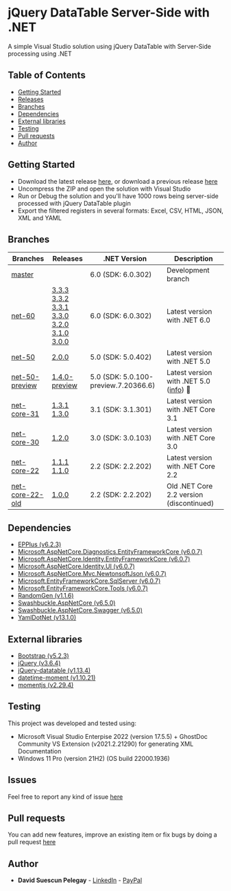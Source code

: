 # jQuery DataTable Server-Side with .NET

A simple Visual Studio solution using jQuery DataTable with Server-Side processing using .NET

## Table of Contents

* [Getting Started](#getting-started)
* [Releases](https://github.com/DavidSuescunPelegay/jQuery-datatable-server-side-net-core/releases)
* [Branches](#branches)
* [Dependencies](#dependencies)
* [External libraries](#external-libraries)
* [Testing](#testing)
* [Pull requests](#pull-requests)
* [Author](#author)

## Getting Started

* Download the latest release [here](https://github.com/DavidSuescunPelegay/jQuery-datatable-server-side-net-core/releases/latest), or download a previous release [here](https://github.com/DavidSuescunPelegay/jQuery-datatable-server-side-net-core/releases)
* Uncompress the ZIP and open the solution with Visual Studio
* Run or Debug the solution and you'll have 1000 rows being server-side processed with jQuery DataTable plugin
* Export the filtered registers in several formats: Excel, CSV, HTML, JSON, XML and YAML

## Branches

| Branches | Releases | .NET Version | Description |
|-|-|-|-|
| [master](https://github.com/DavidSuescunPelegay/jQuery-datatable-server-side-net-core/tree/master) |  | 6.0 (SDK: 6.0.302) | Development branch |
| [net-60](https://github.com/DavidSuescunPelegay/jQuery-datatable-server-side-net-core/tree/net-60) | [3.3.3](https://github.com/DavidSuescunPelegay/jQuery-datatable-server-side-net-core/releases/tag/3.3.3)<br>[3.3.2](https://github.com/DavidSuescunPelegay/jQuery-datatable-server-side-net-core/releases/tag/3.3.2)<br>[3.3.1](https://github.com/DavidSuescunPelegay/jQuery-datatable-server-side-net-core/releases/tag/3.3.1)<br>[3.3.0](https://github.com/DavidSuescunPelegay/jQuery-datatable-server-side-net-core/releases/tag/3.3.0)<br>[3.2.0](https://github.com/DavidSuescunPelegay/jQuery-datatable-server-side-net-core/releases/tag/3.2.0)<br>[3.1.0](https://github.com/DavidSuescunPelegay/jQuery-datatable-server-side-net-core/releases/tag/3.1.0)<br>[3.0.0](https://github.com/DavidSuescunPelegay/jQuery-datatable-server-side-net-core/releases/tag/3.0.0) | 6.0 (SDK: 6.0.302) | Latest version with .NET 6.0 |
| [net-50](https://github.com/DavidSuescunPelegay/jQuery-datatable-server-side-net-core/tree/net-50) | [2.0.0](https://github.com/DavidSuescunPelegay/jQuery-datatable-server-side-net-core/releases/tag/2.0.0) | 5.0 (SDK: 5.0.402) | Latest version with .NET 5.0 |
| [net-50-preview](https://github.com/DavidSuescunPelegay/jQuery-datatable-server-side-net-core/tree/net-50-preview) | [1.4.0-preview](https://github.com/DavidSuescunPelegay/jQuery-datatable-server-side-net-core/releases/tag/1.4.0-preview) | 5.0 (SDK: 5.0.100-preview.7.20366.6) | Latest version with .NET 5.0 ([info](https://github.com/DavidSuescunPelegay/jQuery-datatable-server-side-net-core/tree/master/docs/net-50)) 🧪 |
| [net-core-31](https://github.com/DavidSuescunPelegay/jQuery-datatable-server-side-net-core/tree/net-core-31) | [1.3.1](https://github.com/DavidSuescunPelegay/jQuery-datatable-server-side-net-core/releases/tag/1.3.1)<br>[1.3.0](https://github.com/DavidSuescunPelegay/jQuery-datatable-server-side-net-core/releases/tag/1.3.0) | 3.1 (SDK: 3.1.301) | Latest version with .NET Core 3.1 |
| [net-core-30](https://github.com/DavidSuescunPelegay/jQuery-datatable-server-side-net-core/tree/net-core-30) | [1.2.0](https://github.com/DavidSuescunPelegay/jQuery-datatable-server-side-net-core/releases/tag/1.2.0) | 3.0 (SDK: 3.0.103) | Latest version with .NET Core 3.0 |
| [net-core-22](https://github.com/DavidSuescunPelegay/jQuery-datatable-server-side-net-core/tree/net-core-22) | [1.1.1](https://github.com/DavidSuescunPelegay/jQuery-datatable-server-side-net-core/releases/tag/1.1.1)<br>[1.1.0](https://github.com/DavidSuescunPelegay/jQuery-datatable-server-side-net-core/releases/tag/1.1.0) | 2.2 (SDK: 2.2.202) | Latest version with .NET Core 2.2 |
| [net-core-22-old](https://github.com/DavidSuescunPelegay/jQuery-datatable-server-side-net-core/tree/net-core-22-old) | [1.0.0](https://github.com/DavidSuescunPelegay/jQuery-datatable-server-side-net-core/releases/tag/1.0.0) | 2.2 (SDK: 2.2.202) | Old .NET Core 2.2 version (discontinued) |

## Dependencies

* [EPPlus (v6.2.3)](https://www.nuget.org/packages/EPPlus/6.2.3)
* [Microsoft.AspNetCore.Diagnostics.EntityFrameworkCore (v6.0.7)](https://www.nuget.org/packages/Microsoft.AspNetCore.Diagnostics.EntityFrameworkCore/6.0.7)
* [Microsoft.AspNetCore.Identity.EntityFrameworkCore (v6.0.7)](https://www.nuget.org/packages/Microsoft.AspNetCore.Identity.EntityFrameworkCore/6.0.7)
* [Microsoft.AspNetCore.Identity.UI (v6.0.7)](https://www.nuget.org/packages/Microsoft.AspNetCore.Identity.UI/6.0.7)
* [Microsoft.AspNetCore.Mvc.NewtonsoftJson (v6.0.7)](https://www.nuget.org/packages/Microsoft.AspNetCore.Mvc.NewtonsoftJson/6.0.7)
* [Microsoft.EntityFrameworkCore.SqlServer (v6.0.7)](https://www.nuget.org/packages/Microsoft.EntityFrameworkCore.SqlServer/6.0.7)
* [Microsoft.EntityFrameworkCore.Tools (v6.0.7)](https://www.nuget.org/packages/Microsoft.EntityFrameworkCore.Tools/6.0.7)
* [RandomGen (v1.1.6)](https://www.nuget.org/packages/RandomGen/1.1.6)
* [Swashbuckle.AspNetCore (v6.5.0)](https://www.nuget.org/packages/Swashbuckle.AspNetCore/6.5.0)
* [Swashbuckle.AspNetCore.Swagger (v6.5.0)](https://www.nuget.org/packages/Swashbuckle.AspNetCore.Swagger/6.5.0)
* [YamlDotNet (v13.1.0)](https://www.nuget.org/packages/YamlDotNet/13.1.0)

## External libraries

* [Bootstrap (v5.2.3)](https://getbootstrap.com/)
* [jQuery (v3.6.4)](https://jquery.com/)
* [jQuery-datatable (v1.13.4)](https://datatables.net/)
* [datetime-moment (v1.10.21)](https://datatables.net/plug-ins/sorting/datetime-moment)
* [momentjs (v2.29.4)](https://momentjs.com/)

## Testing

This project was developed and tested using:

* Microsoft Visual Studio Enterpise 2022 (version 17.5.5) + GhostDoc Community VS Extension (v2021.2.21290) for generating XML Documentation
* Windows 11 Pro (version 21H2) (OS build 22000.1936)

## Issues

Feel free to report any kind of issue [here](https://github.com/DavidSuescunPelegay/jQuery-datatable-server-side-net-core/issues/new)

## Pull requests

You can add new features, improve an existing item or fix bugs by doing a pull request [here](https://github.com/DavidSuescunPelegay/jQuery-datatable-server-side-net-core/pulls)

## Author

* **David Suescun Pelegay** - [LinkedIn](https://www.linkedin.com/in/DavidSuescunPelegay) - [PayPal](https://www.paypal.me/DavidSuescunPelegay)
